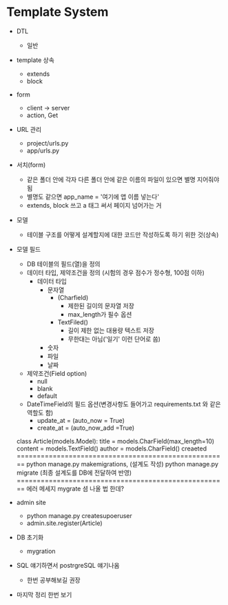 # Template System

- DTL
    * 일반

- template 상속
    * extends
    * block

- form
    *  client -> server
    * action, Get

- URL 관리
    * project/urls.py
    * app/urls.py




- 서치(form)
    * 같은 폴더 안에 각자 다른 폴더 안에 같은 이름의 파일이 있으면 별명 지어줘야됨
    * 별명도 같으면 app_name = '여기에 앱 이름 넣는다'
    * extends, block 쓰고 a 태그 써서 페이지 넘어가는 거

- 모델
    * 테이블 구조를 어떻게 설계할지에 대한 코드만 작성하도록 하기 위한 것(상속)

- 모델 필드
    * DB 테이블의 필드(열)을 정의
    * 데이터 타입, 제약조건을 정의 (시험의 경우 점수가 정수형, 100점 이하)
        * 데이터 타입
            * 문자열
                * (Charfield)
                    * 제한된 길이의 문자열 저장
                    * max_length가 필수 옵션
                * TextFiled()
                    * 길이 제한 없는 대용량 텍스트 저장
                    * 무한대는 아님('일기' 이런 단어로 씀)
            * 숫자
            * 파일
            * 날짜
    * 제약조건(Field option)
        * null
        * blank
        * default
    * DateTimeField의 필드 옵션(변경사항도 들어가고 requirements.txt 와 같은 역할도 함)
        * update_at = (auto_now = True)
        * create_at = (auto_now_add =True)

    class Article(models.Model):
        title = models.CharField(max_length=10)
        content = models.TextField()
        author = models.CharField()
        creaeted
=====================================================
    python manage.py makemigrations, (설계도 작성)
    python manage.py migrate (최종 설계도를 DB에 전달하여 반영)
=====================================================
에러 메세지 mygrate 셤 나올 법 한데?


- admin site
    * python manage.py createsupoeruser
    * admin.site.register(Article)


- DB 초기화 
    - mygration  

- SQL 얘기하면서 postrgreSQL 얘기나옴
    * 한번 공부해보길 권장

- 마지막 정리 한번 보기